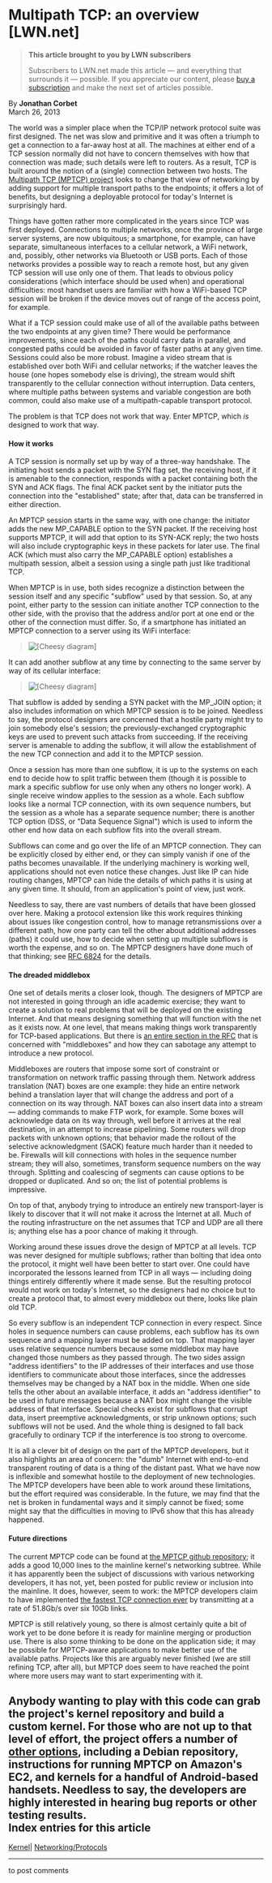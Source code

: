 # Multipath TCP: an overview [LWN.net]

> **This article brought to you by LWN subscribers**
> 
> Subscribers to LWN.net made this article — and everything that surrounds it — possible. If you appreciate our content, please [buy a subscription](/Promo/nst-nag3/subscribe) and make the next set of articles possible. 

By **Jonathan Corbet**  
March 26, 2013 

The world was a simpler place when the TCP/IP network protocol suite was first designed. The net was slow and primitive and it was often a triumph to get a connection to a far-away host at all. The machines at either end of a TCP session normally did not have to concern themselves with how that connection was made; such details were left to routers. As a result, TCP is built around the notion of a (single) connection between two hosts. The [Multipath TCP (MPTCP) project](http://multipath-tcp.org) looks to change that view of networking by adding support for multiple transport paths to the endpoints; it offers a lot of benefits, but designing a deployable protocol for today's Internet is surprisingly hard. 

Things have gotten rather more complicated in the years since TCP was first deployed. Connections to multiple networks, once the province of large server systems, are now ubiquitous; a smartphone, for example, can have separate, simultaneous interfaces to a cellular network, a WiFi network, and, possibly, other networks via Bluetooth or USB ports. Each of those networks provides a possible way to reach a remote host, but any given TCP session will use only one of them. That leads to obvious policy considerations (which interface should be used when) and operational difficulties: most handset users are familiar with how a WiFi-based TCP session will be broken if the device moves out of range of the access point, for example. 

What if a TCP session could make use of all of the available paths between the two endpoints at any given time? There would be performance improvements, since each of the paths could carry data in parallel, and congested paths could be avoided in favor of faster paths at any given time. Sessions could also be more robust. Imagine a video stream that is established over both WiFi and cellular networks; if the watcher leaves the house (one hopes somebody else is driving), the stream would shift transparently to the cellular connection without interruption. Data centers, where multiple paths between systems and variable congestion are both common, could also make use of a multipath-capable transport protocol. 

The problem is that TCP does not work that way. Enter MPTCP, which _is_ designed to work that way. 

#### How it works

A TCP session is normally set up by way of a three-way handshake. The initiating host sends a packet with the SYN flag set, the receiving host, if it is amenable to the connection, responds with a packet containing both the SYN and ACK flags. The final ACK packet sent by the initiator puts the connection into the "established" state; after that, data can be transferred in either direction. 

An MPTCP session starts in the same way, with one change: the initiator adds the new MP_CAPABLE option to the SYN packet. If the receiving host supports MPTCP, it will add that option to its SYN-ACK reply; the two hosts will also include cryptographic keys in these packets for later use. The final ACK (which must also carry the MP_CAPABLE option) establishes a multipath session, albeit a session using a single path just like traditional TCP. 

When MPTCP is in use, both sides recognize a distinction between the session itself and any specific "subflow" used by that session. So, at any point, either party to the session can initiate another TCP connection to the other side, with the proviso that the address and/or port at one end or the other of the connection must differ. So, if a smartphone has initiated an MPTCP connection to a server using its WiFi interface: 

> ![\[Cheesy diagram\]](https://static.lwn.net/images/2013/mptcp1.png)

It can add another subflow at any time by connecting to the same server by way of its cellular interface: 

> ![\[Cheesy diagram\]](https://static.lwn.net/images/2013/mptcp2.png)

That subflow is added by sending a SYN packet with the MP_JOIN option; it also includes information on which MPTCP session is to be joined. Needless to say, the protocol designers are concerned that a hostile party might try to join somebody else's session; the previously-exchanged cryptographic keys are used to prevent such attacks from succeeding. If the receiving server is amenable to adding the subflow, it will allow the establishment of the new TCP connection and add it to the MPTCP session. 

Once a session has more than one subflow, it is up to the systems on each end to decide how to split traffic between them (though it is possible to mark a specific subflow for use only when any others no longer work). A single receive window applies to the session as a whole. Each subflow looks like a normal TCP connection, with its own sequence numbers, but the session as a whole has a separate sequence number; there is another TCP option (DSS, or "Data Sequence Signal") which is used to inform the other end how data on each subflow fits into the overall stream. 

Subflows can come and go over the life of an MPTCP connection. They can be explicitly closed by either end, or they can simply vanish if one of the paths becomes unavailable. If the underlying machinery is working well, applications should not even notice these changes. Just like IP can hide routing changes, MPTCP can hide the details of which paths it is using at any given time. It should, from an application's point of view, just work. 

Needless to say, there are vast numbers of details that have been glossed over here. Making a protocol extension like this work requires thinking about issues like congestion control, how to manage retransmissions over a different path, how one party can tell the other about additional addresses (paths) it could use, how to decide when setting up multiple subflows is worth the expense, and so on. The MPTCP designers have done much of that thinking; see [RFC 6824](https://tools.ietf.org/html/rfc6824) for the details. 

#### The dreaded middlebox

One set of details merits a closer look, though. The designers of MPTCP are not interested in going through an idle academic exercise; they want to create a solution to real problems that will be deployed on the existing Internet. And that means designing something that will function with the net as it exists now. At one level, that means making things work transparently for TCP-based applications. But there is [an entire section in the RFC](https://tools.ietf.org/html/rfc6824#section-6) that is concerned with "middleboxes" and how they can sabotage any attempt to introduce a new protocol. 

Middleboxes are routers that impose some sort of constraint or transformation on network traffic passing through them. Network address translation (NAT) boxes are one example: they hide an entire network behind a translation layer that will change the address and port of a connection on its way through. NAT boxes can also insert data into a stream — adding commands to make FTP work, for example. Some boxes will acknowledge data on its way through, well before it arrives at the real destination, in an attempt to increase pipelining. Some routers will drop packets with unknown options; that behavior made the rollout of the selective acknowledgment (SACK) feature much harder than it needed to be. Firewalls will kill connections with holes in the sequence number stream; they will also, sometimes, transform sequence numbers on the way through. Splitting and coalescing of segments can cause options to be dropped or duplicated. And so on; the list of potential problems is impressive. 

On top of that, anybody trying to introduce an entirely new transport-layer is likely to discover that it will not make it across the Internet at all. Much of the routing infrastructure on the net assumes that TCP and UDP are all there is; anything else has a poor chance of making it through. 

Working around these issues drove the design of MPTCP at all levels. TCP was never designed for multiple subflows; rather than bolting that idea onto the protocol, it might well have been better to start over. One could have incorporated the lessons learned from TCP in all ways — including doing things entirely differently where it made sense. But the resulting protocol would not work on today's Internet, so the designers had no choice but to create a protocol that, to almost every middlebox out there, looks like plain old TCP. 

So every subflow is an independent TCP connection in every respect. Since holes in sequence numbers can cause problems, each subflow has its own sequence and a mapping layer must be added on top. That mapping layer uses relative sequence numbers because some middlebox may have changed those numbers as they passed through. The two sides assign "address identifiers" to the IP addresses of their interfaces and use those identifiers to communicate about those interfaces, since the addresses themselves may be changed by a NAT box in the middle. When one side tells the other about an available interface, it adds an "address identifier" to be used in future messages because a NAT box might change the visible address of that interface. Special checks exist for subflows that corrupt data, insert preemptive acknowledgments, or strip unknown options; such subflows will not be used. And the whole thing is designed to fall back gracefully to ordinary TCP if the interference is too strong to overcome. 

It is all a clever bit of design on the part of the MPTCP developers, but it also highlights an area of concern: the "dumb" Internet with end-to-end transparent routing of data is a thing of the distant past. What we have now is inflexible and somewhat hostile to the deployment of new technologies. The MPTCP developers have been able to work around these limitations, but the effort required was considerable. In the future, we may find that the net is broken in fundamental ways and it simply cannot be fixed; some might say that the difficulties in moving to IPv6 show that this has already happened. 

#### Future directions

The current MPTCP code can be found at [the MPTCP github repository](https://github.com/multipath-tcp/mptcp); it adds a good 10,000 lines to the mainline kernel's networking subtree. While it has apparently been the subject of discussions with various networking developers, it has not, yet, been posted for public review or inclusion into the mainline. It does, however, seem to work: the MPTCP developers claim to have implemented [the fastest TCP connection ever](http://multipath-tcp.org/pmwiki.php?n=Main.50Gbps) by transmitting at a rate of 51.8Gb/s over six 10Gb links. 

MPTCP is still relatively young, so there is almost certainly quite a bit of work yet to be done before it is ready for mainline merging or production use. There is also some thinking to be done on the application side; it may be possible for MPTCP-aware applications to make better use of the available paths. Projects like this are arguably never finished (we are still refining TCP, after all), but MPTCP does seem to have reached the point where more users may want to start experimenting with it. 

Anybody wanting to play with this code can grab the project's kernel repository and build a custom kernel. For those who are not up to that level of effort, the project offers a number of [other options](http://multipath-tcp.org/pmwiki.php?n=Users.HowToInstallMPTCP), including a Debian repository, instructions for running MPTCP on Amazon's EC2, and kernels for a handful of Android-based handsets. Needless to say, the developers are highly interested in hearing bug reports or other testing results.  
Index entries for this article  
---  
[Kernel](/Kernel/Index)| [Networking/Protocols](/Kernel/Index#Networking-Protocols)  
  


* * *

to post comments 
